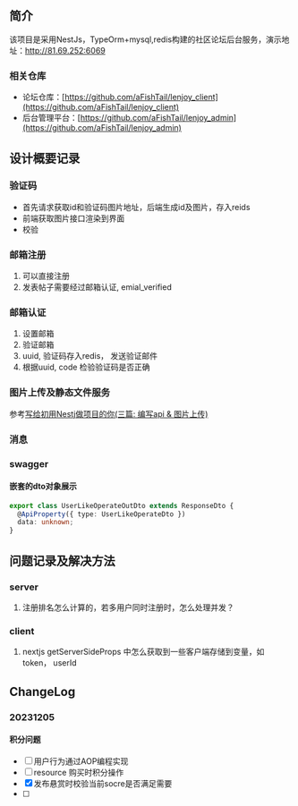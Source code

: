 ## 简介
该项目是采用NestJs，TypeOrm+mysql,redis构建的社区论坛后台服务，演示地址：http://81.69.252:6069

### 相关仓库
- 论坛仓库：[https://github.com/aFishTail/lenjoy_client](https://github.com/aFishTail/lenjoy_client)
- 后台管理平台：[https://github.com/aFishTail/lenjoy_admin](https://github.com/aFishTail/lenjoy_admin)
## 设计概要记录

### 验证码

- 首先请求获取id和验证码图片地址，后端生成id及图片，存入reids
- 前端获取图片接口渲染到界面
- 校验

### 邮箱注册

1. 可以直接注册
2. 发表帖子需要经过邮箱认证, emial_verified

### 邮箱认证

1. 设置邮箱
2. 验证邮箱
3. uuid, 验证码存入redis， 发送验证邮件
4. 根据uuid, code 检验验证码是否正确

### 图片上传及静态文件服务

参考[写给初用Nestj做项目的你(三篇: 编写api & 图片上传)](https://segmentfault.com/a/1190000040201949)

### 消息

### swagger

#### 嵌套的dto对象展示

```ts
export class UserLikeOperateOutDto extends ResponseDto {
  @ApiProperty({ type: UserLikeOperateDto })
  data: unknown;
}
```

## 问题记录及解决方法
### server
1. 注册排名怎么计算的，若多用户同时注册时，怎么处理并发？

### client
1. nextjs getServerSideProps 中怎么获取到一些客户端存储到变量，如token， userId

## ChangeLog
### 20231205
#### 积分问题
- [ ] 用户行为通过AOP编程实现
- [ ] resource 购买时积分操作
- [x] 发布悬赏时校验当前socre是否满足需要
- [ ] 